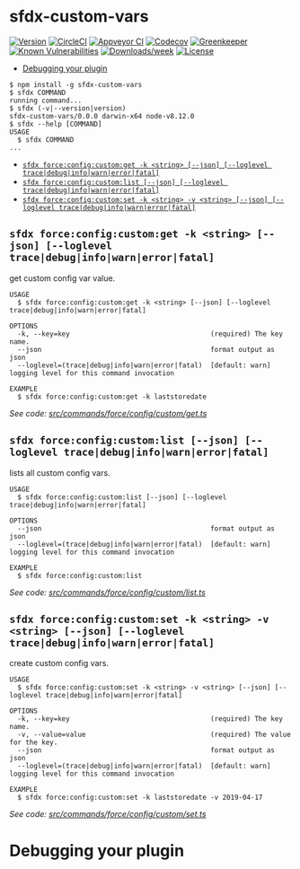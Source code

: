 sfdx-custom-vars
================



[![Version](https://img.shields.io/npm/v/sfdx-custom-vars.svg)](https://npmjs.org/package/sfdx-custom-vars)
[![CircleCI](https://circleci.com/gh/Documents/sfdx-custom-vars/tree/master.svg?style=shield)](https://circleci.com/gh/Documents/sfdx-custom-vars/tree/master)
[![Appveyor CI](https://ci.appveyor.com/api/projects/status/github/Documents/sfdx-custom-vars?branch=master&svg=true)](https://ci.appveyor.com/project/heroku/sfdx-custom-vars/branch/master)
[![Codecov](https://codecov.io/gh/Documents/sfdx-custom-vars/branch/master/graph/badge.svg)](https://codecov.io/gh/Documents/sfdx-custom-vars)
[![Greenkeeper](https://badges.greenkeeper.io/Documents/sfdx-custom-vars.svg)](https://greenkeeper.io/)
[![Known Vulnerabilities](https://snyk.io/test/github/Documents/sfdx-custom-vars/badge.svg)](https://snyk.io/test/github/Documents/sfdx-custom-vars)
[![Downloads/week](https://img.shields.io/npm/dw/sfdx-custom-vars.svg)](https://npmjs.org/package/sfdx-custom-vars)
[![License](https://img.shields.io/npm/l/sfdx-custom-vars.svg)](https://github.com/Documents/sfdx-custom-vars/blob/master/package.json)

<!-- toc -->
* [Debugging your plugin](#debugging-your-plugin)
<!-- tocstop -->
<!-- install -->
<!-- usage -->
```sh-session
$ npm install -g sfdx-custom-vars
$ sfdx COMMAND
running command...
$ sfdx (-v|--version|version)
sfdx-custom-vars/0.0.0 darwin-x64 node-v8.12.0
$ sfdx --help [COMMAND]
USAGE
  $ sfdx COMMAND
...
```
<!-- usagestop -->
<!-- commands -->
* [`sfdx force:config:custom:get -k <string> [--json] [--loglevel trace|debug|info|warn|error|fatal]`](#sfdx-forceconfigcustomget--k-string---json---loglevel-tracedebuginfowarnerrorfatal)
* [`sfdx force:config:custom:list [--json] [--loglevel trace|debug|info|warn|error|fatal]`](#sfdx-forceconfigcustomlist---json---loglevel-tracedebuginfowarnerrorfatal)
* [`sfdx force:config:custom:set -k <string> -v <string> [--json] [--loglevel trace|debug|info|warn|error|fatal]`](#sfdx-forceconfigcustomset--k-string--v-string---json---loglevel-tracedebuginfowarnerrorfatal)

## `sfdx force:config:custom:get -k <string> [--json] [--loglevel trace|debug|info|warn|error|fatal]`

get custom config var value.

```
USAGE
  $ sfdx force:config:custom:get -k <string> [--json] [--loglevel trace|debug|info|warn|error|fatal]

OPTIONS
  -k, --key=key                                   (required) The key name.
  --json                                          format output as json
  --loglevel=(trace|debug|info|warn|error|fatal)  [default: warn] logging level for this command invocation

EXAMPLE
  $ sfdx force:config:custom:get -k laststoredate
```

_See code: [src/commands/force/config/custom/get.ts](https://github.com/Documents/sfdx-custom-vars/blob/v0.0.0/src/commands/force/config/custom/get.ts)_

## `sfdx force:config:custom:list [--json] [--loglevel trace|debug|info|warn|error|fatal]`

lists all custom config vars.

```
USAGE
  $ sfdx force:config:custom:list [--json] [--loglevel trace|debug|info|warn|error|fatal]

OPTIONS
  --json                                          format output as json
  --loglevel=(trace|debug|info|warn|error|fatal)  [default: warn] logging level for this command invocation

EXAMPLE
  $ sfdx force:config:custom:list
```

_See code: [src/commands/force/config/custom/list.ts](https://github.com/Documents/sfdx-custom-vars/blob/v0.0.0/src/commands/force/config/custom/list.ts)_

## `sfdx force:config:custom:set -k <string> -v <string> [--json] [--loglevel trace|debug|info|warn|error|fatal]`

create custom config vars.

```
USAGE
  $ sfdx force:config:custom:set -k <string> -v <string> [--json] [--loglevel trace|debug|info|warn|error|fatal]

OPTIONS
  -k, --key=key                                   (required) The key name.
  -v, --value=value                               (required) The value for the key.
  --json                                          format output as json
  --loglevel=(trace|debug|info|warn|error|fatal)  [default: warn] logging level for this command invocation

EXAMPLE
  $ sfdx force:config:custom:set -k laststoredate -v 2019-04-17
```

_See code: [src/commands/force/config/custom/set.ts](https://github.com/Documents/sfdx-custom-vars/blob/v0.0.0/src/commands/force/config/custom/set.ts)_
<!-- commandsstop -->
<!-- debugging-your-plugin -->
# Debugging your plugin
